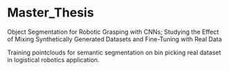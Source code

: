 # Master_Thesis
Object Segmentation for Robotic Grasping with CNNs; Studying the Effect of Mixing Synthetically Generated Datasets and Fine-Tuning with Real Data

Training pointclouds for semantic segmentation on bin picking real dataset in logistical robotics application.

